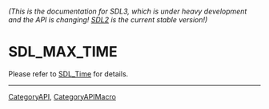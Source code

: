 ###### (This is the documentation for SDL3, which is under heavy development and the API is changing! [SDL2](https://wiki.libsdl.org/SDL2/) is the current stable version!)
# SDL_MAX_TIME

Please refer to [SDL_Time](SDL_Time) for details.

----
[CategoryAPI](CategoryAPI), [CategoryAPIMacro](CategoryAPIMacro)

